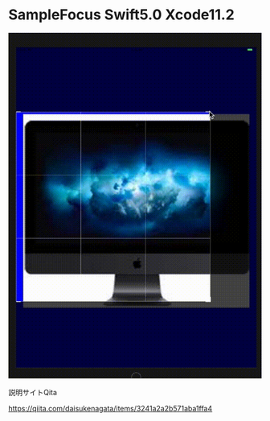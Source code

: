 # SampleFocus Swift5.0 Xcode11.2

![](https://github.com/daisukenagata/SampleFocus/blob/master/Focus.gif?raw=true)

説明サイトQita

https://qiita.com/daisukenagata/items/3241a2a2b571aba1ffa4
